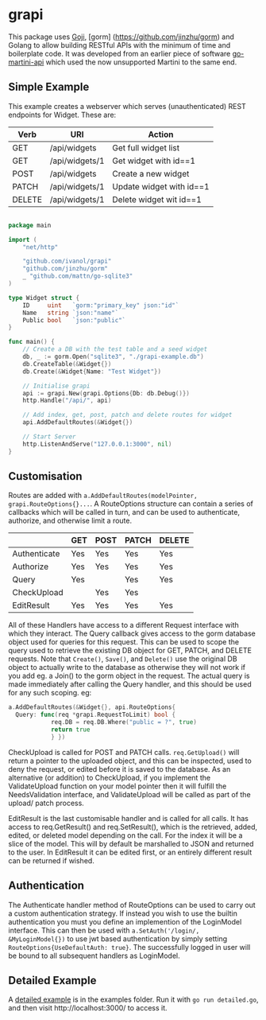 # grapi
This package uses [Goji](https://github.com/zenazn/goji),
[gorm] (https://github.com/jinzhu/gorm) and Golang to allow building RESTful
APIs with the minimum of time and boilerplate code. It was developed from 
an earlier piece of software [go-martini-api](https://github.com/ivanol/go-martini-api)
which used the now unsupported Martini to the same end.

## Simple Example
This example creates a webserver which serves (unauthenticated) REST
endpoints for Widget. These are:

| Verb    | URI            | Action                          |
|---------|----------------|-------
| GET     | /api/widgets   | Get full widget list
| GET     | /api/widgets/1 | Get widget with id==1
| POST    | /api/widgets   | Create a new widget
| PATCH   | /api/widgets/1 | Update widget with id==1
| DELETE  | /api/widgets/1 | Delete widget wit id==1

```go

package main

import (
	"net/http"

	"github.com/ivanol/grapi"
	"github.com/jinzhu/gorm"
	_ "github.com/mattn/go-sqlite3"
)

type Widget struct {
	ID     uint   `gorm:"primary_key" json:"id"`
	Name   string `json:"name"`
	Public bool   `json:"public"`
}

func main() {
	// Create a DB with the test table and a seed widget
	db, _ := gorm.Open("sqlite3", "./grapi-example.db")
	db.CreateTable(&Widget{})
	db.Create(&Widget{Name: "Test Widget"})

	// Initialise grapi
	api := grapi.New(grapi.Options{Db: db.Debug()})
	http.Handle("/api/", api)

	// Add index, get, post, patch and delete routes for widget
	api.AddDefaultRoutes(&Widget{})

	// Start Server
	http.ListenAndServe("127.0.0.1:3000", nil)
}
```

## Customisation

Routes are added with `a.AddDefaultRoutes(modelPointer, grapi.RouteOptions{}...`. 
A RouteOptions structure can contain a series of callbacks which
will be called in turn, and can be used to authenticate, authorize, and otherwise
limit a route.

|            |GET|POST|PATCH|DELETE|
|------------|---|----|-----|------|
|Authenticate|Yes|Yes |Yes  |Yes   |
|Authorize   |Yes|Yes |Yes  |Yes   |
|Query       |Yes|    |Yes  |Yes   |
|CheckUpload |   |Yes |Yes  |      |
|EditResult  |Yes|Yes |Yes  |Yes   |

All of these Handlers have access to a different Request interface with which they
interact. The Query callback gives access to the gorm database object used
for queries for this request.  This can be used to scope the query used to
retrieve the existing DB object for GET, PATCH, and DELETE requests. Note
that `Create()`, `Save()`, and `Delete()` use the original DB object to actually
write to the database as otherwise they will not work if you add eg. a Join() to the
gorm object in the request. The actual query is made immediately after calling the Query
handler, and this should be used for any such scoping. eg:

```go
a.AddDefaultRoutes(&Widget{}, api.RouteOptions{
  Query: func(req *grapi.RequestToLimit) bool {
            req.DB = req.DB.Where("public = ?", true)
            return true
            } })
```

CheckUpload is called for POST and PATCH calls. `req.GetUpload()` will return
a pointer to the uploaded object, and this can be inspected, used to deny the request, or edited
before it is saved to the database. As an alternative (or addition) to CheckUpload, if
you implement the ValidateUpload function on your model pointer then it will fulfill
the NeedsValidation interface, and ValidateUpload will be called as part of the upload/
patch process.

EditResult is the last customisable handler and is called for all
calls. It has access to req.GetResult() and req.SetResult(), which is the
retrieved, added, edited, or deleted model depending on the call. For the
index it will be a slice of the model. This will by default be marshalled
to JSON and returned to the user. In EditResult it can be edited first,
or an entirely different result can be returned if wished.

## Authentication

The Authenticate handler method of RouteOptions can be used to carry
out a custom authentication strategy. If instead you wish to use the
builtin authentication you must you define an implemention of the
LoginModel interface. This can then be used with
`a.SetAuth('/login/, &MyLoginModel{})` to use jwt based authentication by simply setting
`RouteOptions{UseDefaultAuth: true}`.  The successfully logged in user
will be bound to all subsequent handlers as LoginModel.

## Detailed Example

A [detailed example](https://github.com/ivanol/grapi/blob/master/examples/detailed.go)
is in the examples folder. Run it with `go run detailed.go`, and then visit
http://localhost:3000/ to access it.
